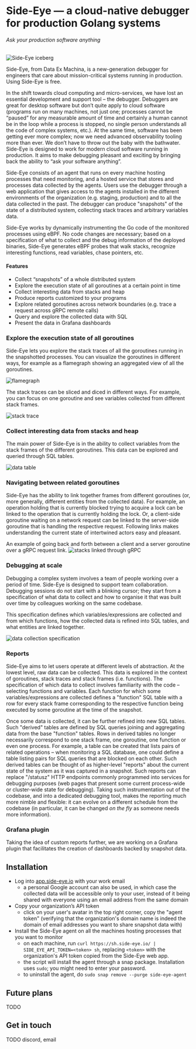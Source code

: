 # Side-Eye — a cloud-native debugger for production Golang systems

###### Ask your production software anything

![Side-Eye iceberg](images/iceberg.webp)

Side-Eye, from Data Ex Machina, is a new-generation debugger for engineers that
care about mission-critical systems running in production. Using Side-Eye is free.

In the shift towards cloud computing and micro-services, we have lost an
essential development and support tool – the debugger. Debuggers are great for
desktop software but don’t quite apply to cloud software (programs run on
many machines, not just one; processes cannot be “paused” for any measurable
amount of time and certainly a human cannot be in the loop while a process is
stopped, no single person understands all the code of complex systems, etc.).
At the same time, software has been getting ever more complex; now we need
advanced observability tooling more than ever. We don’t have to throw out the
baby with the bathwater. Side-Eye is designed to work for modern cloud software
running in production. It aims to make debugging pleasant and exciting by
bringing back the ability to “ask your software anything”.

Side-Eye consists of an agent that runs on every machine hosting processes that
need monitoring, and a hosted service that stores and processes data collected
by the agents. Users use the debugger through a web application that gives
access to the agents installed in the different environments of the organization
(e.g. staging, production) and to all the data collected in the past. The
debugger can produce "snapshots" of the state of a distributed system,
collecting stack traces and arbitrary variables data.

Side-Eye works by dynamically instrumenting the Go code of the monitored processes
using eBPF. No code changes are necessary; based on a specification of what to
collect and the debug information of the deployed binaries, Side-Eye generates
eBPF probes that walk stacks, recognize interesting functions, read variables,
chase pointers, etc.

#### Features

- Collect “snapshots” of a whole distributed system
- Explore the execution state of all goroutines at a certain point in time
- Collect interesting data from stacks and heap
- Produce reports customized to your programs
- Explore related goroutines across network boundaries (e.g. trace a request across gRPC remote calls)
- Query and explore the collected data with SQL
- Present the data in Grafana dashboards

### Explore the execution state of all goroutines

Side-Eye lets you explore the stack traces of all the goroutines running in the
snapshotted processes. You can visualize the goroutines in different ways, for
example as a flamegraph showing an aggregated view of all the goroutines.

![flamegraph](images/flamegraph-sql.png)

The stack traces can be sliced and diced in different ways. For example, you can
focus on one goroutine and see variables collected from different stack frames.

![stack trace](images/stack-with-vars.png)

### Collect interesting data from stacks and heap

The main power of Side-Eye is in the ability to collect variables from the stack
frames of the different goroutines. This data can be explored and queried
through SQL tables.

![data table](images/table-sql.png)

### Navigating between related goroutines

Side-Eye has the ability to link together frames from different goroutines (or,
more generally, different entities from the collected data). For example, an
operation holding that is currently blocked trying to acquire a lock can be
linked to the operation that is currently holding the lock. Or, a client-side
goroutine waiting on a network request can be linked to the server-side
goroutine that is handling the respective request. Following links makes
understanding the current state of intertwined actors easy and pleasant.

An example of going back and forth between a client and a server goroutine over
a gRPC request link.
![stacks linked through gRPC](images/grpc-stacks-linked.png)

### Debugging at scale

Debugging a complex system involves a team of people working over a period of
time. Side-Eye is designed to support team collaboration. Debugging sessions do not
start with a blinking cursor; they start from a specification of what data to
collect and how to organise it that was built over time by colleagues working on
the same codebase.

This specification defines which variables/expressions are collected and from
which functions, how the collected data is refined into SQL tables, and what
entities are linked together.

![data collection specification](images/spec.png)

### Reports

Side-Eye aims to let users operate at different levels of abstraction. At the
lowest level, raw data can be collected. This data is explored in the context of
goroutines, stack traces and stack frames (i.e. functions). The specification of
which data to collect involves familiarity with the code – selecting functions
and variables. Each function for which some variables/expressions are collected
defines a "function" SQL table with a row for every stack frame corresponding to
the respective function being executed by some goroutine at the time of the
snapshot.

Once some data is collected, it can be further refined into new SQL tables. Such
"derived" tables are defined by SQL queries joining and aggregating data from
the base "function" tables. Rows in derived tables no longer necessarily
correspond to one stack frame, one goroutine, one function or even one process.
For example, a table can be created that lists pairs of related operations –
when monitoring a SQL database, one could define a table listing pairs for SQL
queries that are blocked on each other. Such derived tables can be thought of as
higher-level "reports" about the current state of the system as it was captured
in a snapshot. Such reports can replace "/statusz" HTTP endpoints commonly
programmed into services for debugging purposes (web pages that present some
current process-wide or cluster-wide state for debugging). Taking such
instrumentation out of the codebase, and into a dedicated debugging tool, makes
the reporting much more nimble and flexible: it can evolve on a different
schedule from the codebase (in particular, it can be changed _on the fly_ as
someone needs more information).

### Grafana plugin

Taking the idea of custom reports further, we are working on a Grafana plugin
that facilitates the creation of dashboards backed by snapshot data.

## Installation

- Log into [app.side-eye.io](https://app.side-eye.io) with your work email
  - a personal Google account can also be used, in which case the collected data
    will be accessible only to your user, instead of it being shared with
    everyone using an email address from the same domain
- Copy your organization’s API token
  - click on your user's avatar in the top
    right corner, copy the "agent token" (verifying that the organization's domain
    name is indeed the domain of email addresses you want to share snapshot data
    with)
- Install the Side-Eye agent on all the machines hosting processes that you want
  to monitor
  - on each machine, run `curl https://sh.side-eye.io/ | SIDE_EYE_API_TOKEN=<token> sh`,
    replacing `<token>` with the organization's API token copied from the
    Side-Eye web app.
  - the script will install the agent through a snap package. Installation uses
    `sudo`; you might need to enter your password.
  - to uninstall the agent, do `sudo snap remove --purge side-eye-agent`

## Future plans

TODO

## Get in touch

TODO discord, email
